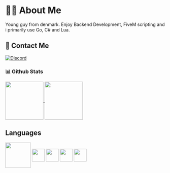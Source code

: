# 👨‍💻 About Me
<p>Young guy from denmark. Enjoy Backend Development, FiveM scripting and i primarily use Go, C# and Lua.</p>

## 📧 Contact Me
[![Discord](https://img.shields.io/badge/Discord-7289DA?style=for-the-badge&logo=discord&logoColor=white)](https://discord.com/users/262550490909376512)

### 📊 Github Stats
<div align="left">
<a href="https://github.com/anuraghazra/github-readme-stats">
  <img height=120 align="center" src="https://github-readme-stats.vercel.app/api?username=ledepede1&card_width=500" />
</a>
<a href="https://github.com/anuraghazra/convoychat">
  <img height=120 align="center" src="https://github-readme-stats.vercel.app/api/top-langs?username=ledepede1&layout=compact&langs_count=8&card_width=350" />
</a>  
</div>

## Languages
<div align="left">
<img height=80 align="center" src="https://cdn.discordapp.com/attachments/1150078058703884396/1167783865843208192/goPng.png?ex=654f6279&is=653ced79&hm=b18f48a1b5ca6ee79c86b7a8ddefc65e5c475b8859eb08596dc058f57ab3d362"/>
<img height=40 align="center" src="https://cdn.discordapp.com/attachments/1150078058703884396/1167784561585950730/cpng.png?ex=654f631f&is=653cee1f&hm=a7990d97e3fe089d2168231276bfb8837dd80cc95c182be4212e5facf60b5f88"/>
<img height=40 align="center" src="https://cdn.discordapp.com/attachments/1150078058703884396/1167785231101739129/javapng.png?ex=654f63bf&is=653ceebf&hm=7094011c9f903ed1f23102ebabc1487874dea24a4fd8f28f5dede4404da4583c&"/>
<img height=40 align="center" src="https://cdn.discordapp.com/attachments/1150078058703884396/1167785792865837086/javascriptlogo.png?ex=654f6445&is=653cef45&hm=85cdf631692b8fa511f647d4a3c3810e888544284582160228569aa2be872afa&"/>
<img height=40 align="center" src="https://cdn.discordapp.com/attachments/1150078058703884396/1167786351001870418/lualogo.png?ex=654f64ca&is=653cefca&hm=200d9ab7d47d141736f0b0a204b168b38ea18a01d699569e8f4f1143b782ad07&"/>
</div>
